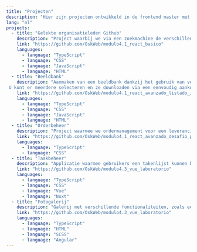 ```yaml
---
title: "Projecten"
description: "Hier zijn projecten ontwikkeld in de frontend master met het Lemoncode team"
lang: "nl"
projects:
  - title: "Gelekte organisatieleden Github"
    description: "Project waarbij we via een zoekmachine de verschillende leden van een organisatie kunnen filteren via Github en als extra ook via de personages uit de serie 'Rick and Morty'"
    link: "https://github.com/OskWeb/modulo4.1_react_basico"
    languages:
      - language: "TypeScript"
      - language: "CSS"
      - language: "JavaScript"
      - language: "HTML"
  - title: "Beeldbank"
    description: "Aanmaken van een beeldbank dankzij het gebruik van verschillende API's.
 U kunt er meerdere selecteren en ze downloaden via een eenvoudig aankoopproces."
    link: "https://github.com/OskWeb/modulo4.1_react_avanzado_listado_imagenes"
    languages:
      - language: "TypeScript"
      - language: "CSS"
      - language: "JavaScript"
      - language: "HTML"
  - title: "Orderbeheer"
    description: "Project waarmee we ordermanagement voor een leverancier kunnen simuleren. Van het maken, vermelden, verzenden etc."
    link: "https://github.com/OskWeb/modulo4.1_react_avanzado_desafio_pedidos"
    languages:
      - language: "TypeScript"
      - language: "CSS"
  - title: "Taakbeheer"
    description: "Applicatie waarmee gebruikers een takenlijst kunnen beheren."
    link: "https://github.com/OskWeb/modulo4.3_vue_laboratorio"
    languages:
      - language: "TypeScript"
      - language: "CSS"
      - language: "Vue"
      - language: "Nuxt"
  - title: "Fotogalerij"
    description: "Galerij met verschillende functionaliteiten, zoals een speler, het vergroten of verkleinen van de geselecteerde foto, etc."
    link: "https://github.com/OskWeb/modulo4.3_vue_laboratorio"
    languages:
      - language: "TypeScript"
      - language: "HTML"
      - language: "SCSS"
      - language: "Angular"
---
```


